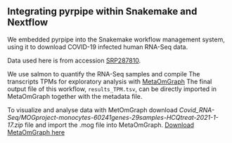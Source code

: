 ## Integrating pyrpipe within Snakemake and Nextflow
We embedded pyrpipe into the Snakemake workflow management system, using it to download COVID-19 infected human RNA-Seq data.

Data used here is from accession [SRP287810](https://trace.ncbi.nlm.nih.gov/Traces/sra/?study=SRP287810).

We use salmon to quantify the RNA-Seq samples and compile The transcripts TPMs for exploratory analysis with [MetaOmGraph](https://github.com/urmi-21/MetaOmGraph)
The final output file of this workflow, `results_TPM.tsv`, can be directly imported in MetaOmGraph together with the metadata file.

To visualize and analyse data with MetOmGraph download *Covid_RNA-Seq/MOGproject-monocytes-60241genes-29samples-HCQtreat-2021-1-17.zip* file and import the .mog file into MetaOmGraph. [Download MetaOmGraph here](https://github.com/urmi-21/MetaOmGraph)
